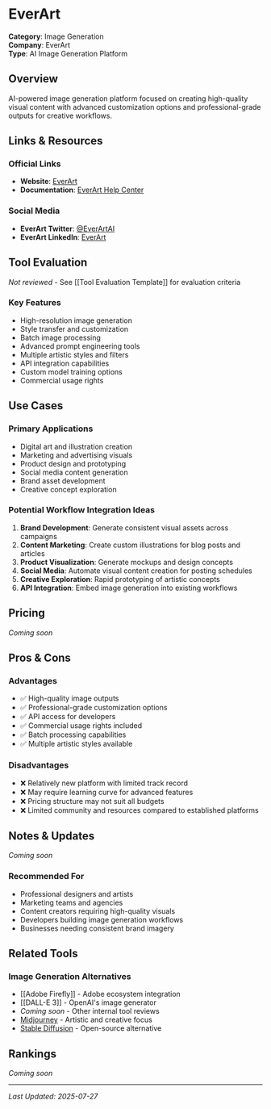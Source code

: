 # EverArt

**Category**: Image Generation  
**Company**: EverArt  
**Type**: AI Image Generation Platform  

## Overview

AI-powered image generation platform focused on creating high-quality visual content with advanced customization options and professional-grade outputs for creative workflows.

## Links & Resources

### Official Links
- **Website**: [EverArt](https://everart.ai/)
- **Documentation**: [EverArt Help Center](https://help.everart.ai/)

### Social Media
- **EverArt Twitter**: [@EverArtAI](https://twitter.com/EverArtAI)
- **EverArt LinkedIn**: [EverArt](https://www.linkedin.com/company/everart-ai/)

## Tool Evaluation

*Not reviewed* - See [[Tool Evaluation Template]] for evaluation criteria

### Key Features
- High-resolution image generation
- Style transfer and customization
- Batch image processing
- Advanced prompt engineering tools
- Multiple artistic styles and filters
- API integration capabilities
- Custom model training options
- Commercial usage rights

## Use Cases

### Primary Applications
- Digital art and illustration creation
- Marketing and advertising visuals
- Product design and prototyping
- Social media content generation
- Brand asset development
- Creative concept exploration

### Potential Workflow Integration Ideas
1. **Brand Development**: Generate consistent visual assets across campaigns
2. **Content Marketing**: Create custom illustrations for blog posts and articles
3. **Product Visualization**: Generate mockups and design concepts
4. **Social Media**: Automate visual content creation for posting schedules
5. **Creative Exploration**: Rapid prototyping of artistic concepts
6. **API Integration**: Embed image generation into existing workflows

## Pricing

*Coming soon*

## Pros & Cons

### Advantages
- ✅ High-quality image outputs
- ✅ Professional-grade customization options
- ✅ API access for developers
- ✅ Commercial usage rights included
- ✅ Batch processing capabilities
- ✅ Multiple artistic styles available

### Disadvantages
- ❌ Relatively new platform with limited track record
- ❌ May require learning curve for advanced features
- ❌ Pricing structure may not suit all budgets
- ❌ Limited community and resources compared to established platforms

## Notes & Updates

*Coming soon*

### Recommended For
- Professional designers and artists
- Marketing teams and agencies
- Content creators requiring high-quality visuals
- Developers building image generation workflows
- Businesses needing consistent brand imagery

## Related Tools

### Image Generation Alternatives
- [[Adobe Firefly]] - Adobe ecosystem integration
- [[DALL-E 3]] - OpenAI's image generator
- *Coming soon* - Other internal tool reviews
- [Midjourney](https://midjourney.com) - Artistic and creative focus
- [Stable Diffusion](https://stability.ai/stablediffusion) - Open-source alternative

## Rankings

*Coming soon*

---

*Last Updated: 2025-07-27*